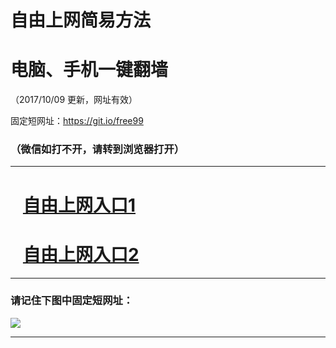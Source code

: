 ﻿# 自由上网简易方法

# 电脑、手机一键翻墙

（2017/10/09 更新，网址有效）

固定短网址：https://git.io/free99

### （微信如打不开，请转到浏览器打开）


***





# &nbsp;&nbsp; <a href="http://ft294598772.fwq-tz-1001.info/fwqtz01.html?t=100900118324 " target="_blank">自由上网入口1</a>
# &nbsp;&nbsp; <a href="http://ft2453718363.fwq-tz-1002.info/fwqtz02.html?t=100900126809 " target="_blank">自由上网入口2</a>
***

### 请记住下图中固定短网址：

<img src="https://s3-us-west-2.amazonaws.com/fwq-1001/yjfq-20170905okok.png" /> 


***

